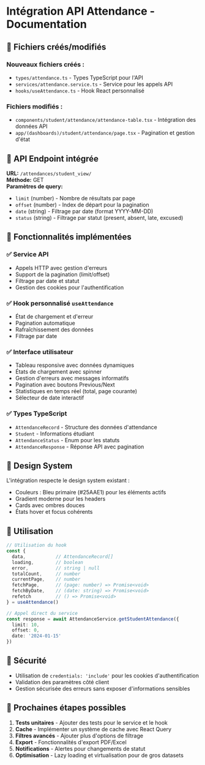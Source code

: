 # Intégration API Attendance - Documentation

## 📁 Fichiers créés/modifiés

### Nouveaux fichiers créés :
- `types/attendance.ts` - Types TypeScript pour l'API
- `services/attendance.service.ts` - Service pour les appels API
- `hooks/useAttendance.ts` - Hook React personnalisé

### Fichiers modifiés :
- `components/student/attendance/attendance-table.tsx` - Intégration des données API
- `app/(dashboards)/student/attendance/page.tsx` - Pagination et gestion d'état

## 🔌 API Endpoint intégrée

**URL:** `/attendances/student_view/`  
**Méthode:** GET  
**Paramètres de query:**
- `limit` (number) - Nombre de résultats par page
- `offset` (number) - Index de départ pour la pagination
- `date` (string) - Filtrage par date (format YYYY-MM-DD)
- `status` (string) - Filtrage par statut (present, absent, late, excused)

## 🎯 Fonctionnalités implémentées

### ✅ Service API
- Appels HTTP avec gestion d'erreurs
- Support de la pagination (limit/offset)
- Filtrage par date et statut
- Gestion des cookies pour l'authentification

### ✅ Hook personnalisé `useAttendance`
- État de chargement et d'erreur
- Pagination automatique
- Rafraîchissement des données
- Filtrage par date

### ✅ Interface utilisateur
- Tableau responsive avec données dynamiques
- États de chargement avec spinner
- Gestion d'erreurs avec messages informatifs
- Pagination avec boutons Previous/Next
- Statistiques en temps réel (total, page courante)
- Sélecteur de date interactif

### ✅ Types TypeScript
- `AttendanceRecord` - Structure des données d'attendance
- `Student` - Informations étudiant
- `AttendanceStatus` - Enum pour les statuts
- `AttendanceResponse` - Réponse API avec pagination

## 🎨 Design System

L'intégration respecte le design system existant :
- Couleurs : Bleu primaire (#25AAE1) pour les éléments actifs
- Gradient moderne pour les headers
- Cards avec ombres douces
- États hover et focus cohérents

## 🔧 Utilisation

```typescript
// Utilisation du hook
const {
  data,           // AttendanceRecord[]
  loading,        // boolean
  error,          // string | null
  totalCount,     // number
  currentPage,    // number
  fetchPage,      // (page: number) => Promise<void>
  fetchByDate,    // (date: string) => Promise<void>
  refetch         // () => Promise<void>
} = useAttendance()

// Appel direct du service
const response = await AttendanceService.getStudentAttendance({
  limit: 10,
  offset: 0,
  date: '2024-01-15'
})
```

## 🔐 Sécurité

- Utilisation de `credentials: 'include'` pour les cookies d'authentification
- Validation des paramètres côté client
- Gestion sécurisée des erreurs sans exposer d'informations sensibles

## 🚀 Prochaines étapes possibles

1. **Tests unitaires** - Ajouter des tests pour le service et le hook
2. **Cache** - Implémenter un système de cache avec React Query
3. **Filtres avancés** - Ajouter plus d'options de filtrage
4. **Export** - Fonctionnalités d'export PDF/Excel
5. **Notifications** - Alertes pour changements de statut
6. **Optimisation** - Lazy loading et virtualisation pour de gros datasets